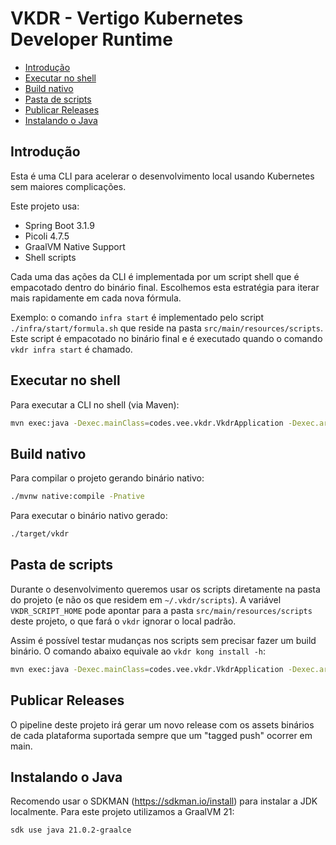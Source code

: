 # VKDR - Vertigo Kubernetes Developer Runtime <!-- omit in toc -->

- [Introdução](#introdução)
- [Executar no shell](#executar-no-shell)
- [Build nativo](#build-nativo)
- [Pasta de scripts](#pasta-de-scripts)
- [Publicar Releases](#publicar-releases)
- [Instalando o Java](#instalando-o-java)

## Introdução

Esta é uma CLI para acelerar o desenvolvimento local usando Kubernetes sem maiores complicações.

Este projeto usa:

- Spring Boot 3.1.9
- Picoli 4.7.5
- GraalVM Native Support
- Shell scripts

Cada uma das ações da CLI é implementada por um script shell que é empacotado dentro do binário final. Escolhemos esta estratégia para iterar mais rapidamente em cada nova fórmula.

Exemplo: o comando `infra start` é implementado pelo script `./infra/start/formula.sh` que reside na pasta `src/main/resources/scripts`. Este script é empacotado no binário final e é executado quando o comando `vkdr infra start` é chamado.



## Executar no shell

Para executar a CLI no shell (via Maven):

```sh
mvn exec:java -Dexec.mainClass=codes.vee.vkdr.VkdrApplication -Dexec.args="infra up"
```

## Build nativo

Para compilar o projeto gerando binário nativo:

```sh
./mvnw native:compile -Pnative
```

Para executar o binário nativo gerado:

```sh
./target/vkdr
```

## Pasta de scripts

Durante o desenvolvimento queremos usar os scripts diretamente na pasta do projeto (e não os que residem em `~/.vkdr/scripts`). A variável `VKDR_SCRIPT_HOME` pode apontar para a pasta `src/main/resources/scripts` deste projeto, o que fará o `vkdr` ignorar o local padrão.

Assim é possível testar mudanças nos scripts sem precisar fazer um build binário. O comando abaixo equivale ao `vkdr kong install -h`:

```sh
mvn exec:java -Dexec.mainClass=codes.vee.vkdr.VkdrApplication -Dexec.args="kong install -h"
```

## Publicar Releases

O pipeline deste projeto irá gerar um novo release com os assets binários de cada plataforma suportada sempre que um "tagged push" ocorrer em main.

## Instalando o Java

Recomendo usar o SDKMAN (https://sdkman.io/install) para instalar
a JDK localmente. Para este projeto utilizamos a GraalVM 21:

```
sdk use java 21.0.2-graalce
```
